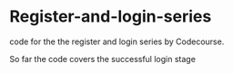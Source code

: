 # Register-and-login-series
code for the the register and login series by Codecourse.

So far the code covers the successful login stage

